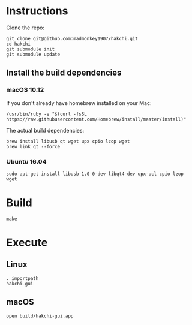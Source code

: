 # Instructions

Clone the repo:

```
git clone git@github.com:madmonkey1907/hakchi.git
cd hakchi
git submodule init
git submodule update
```

## Install the build dependencies

### macOS 10.12

If you don't already have homebrew installed on your Mac:

```
/usr/bin/ruby -e "$(curl -fsSL https://raw.githubusercontent.com/Homebrew/install/master/install)"
```

The actual build dependencies:

```
brew install libusb qt wget upx cpio lzop wget
brew link qt --force
```

### Ubuntu 16.04

```
sudo apt-get install libusb-1.0-0-dev libqt4-dev upx-ucl cpio lzop wget
```

# Build

```
make
```

# Execute

## Linux

```
. importpath
hakchi-gui
```

## macOS

```
open build/hakchi-gui.app
```
